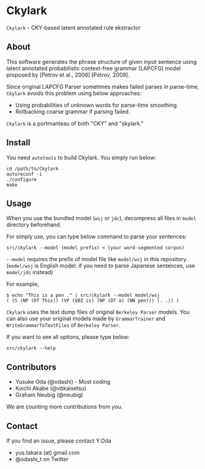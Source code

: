 Ckylark
=======

`Ckylark` - CKY-based latent annotated rule ekstractor


About
-----

This software generates the phrase structure of given input
sentence using latent annotated probabilistic context-free
grammar (LAPCFG) model proposed by [Petrov et al., 2006]
[Petrov, 2009].

Since original LAPCFG Parser sometimes makes failed parses in
parse-time, `Ckylark` avoids this problem using
below approaches:
* Using probabilities of unknown words for parse-time
  smoothing.
* Rollbacking coarse grammar if parsing failed.

`Ckylark` is a portmanteau of both "CKY" and "skylark."


Install
-------

You need `autotools` to build Ckylark.
You simply run below:

    cd /path/to/Ckylark
    autoreconf -i
    ./configure
    make


Usage
-----

When you use the bundled model (`wsj` or `jdc`), decompress all
files in `model` directory beforehand.

For simply use, you can type below command to parse your
sentences:

    src/ckylark --model (model prefix) < (your word-segmented corpus)

`--model` requires the prefix of model file like `model/wsj` in
this repository.
(`model/wsj` is English model. if you need to parse Japanese
sentences, use `model/jdc` instead)

For example,

    $ echo "This is a pen ." | src/ckylark --model model/wsj
    ( (S (NP (DT This)) (VP (VBZ is) (NP (DT a) (NN pen))) (. .)) )

`Ckylark` uses the text dump files of original `Berkeley Parser`
models.
You can also use your original models made by `GrammarTrainer`
and `WriteGrammarToTextFiles` of `Berkeley Parser`.

If you want to see all options, please type below:

    src/ckylark --help


Contributors
------------

* Yusuke Oda (@odashi) - Most coding
* Koichi Akabe (@vbkaisetsu)
* Graham Neubig (@neubig)

We are counting more contributions from you.


Contact
-------

If you find an issue, please contact Y.Oda
* yus.takara (at) gmail.com
* @odashi_t on Twitter


